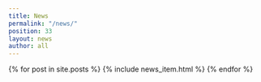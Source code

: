 ```yaml
---
title: News
permalink: "/news/"
position: 33
layout: news
author: all
---
```


{% for post in site.posts %}
  {% include news_item.html %}
{% endfor %}
